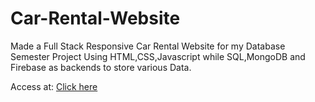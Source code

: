 # Car-Rental-Website

Made a Full Stack Responsive Car Rental Website for my Database Semester Project Using HTML,CSS,Javascript while SQL,MongoDB and Firebase as backends to store various Data.

Access at: <a href="https://muhammadsalmann.github.io/Responsive-Car-Rental-Website/">Click here</a>
